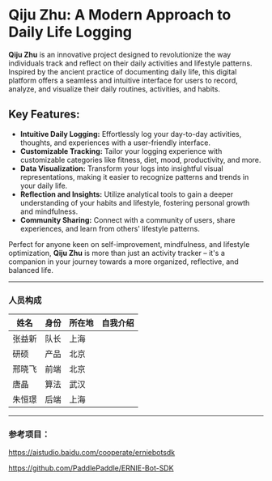 # Qiju Zhu: A Modern Approach to Daily Life Logging

**Qiju Zhu** is an innovative project designed to revolutionize the way individuals track and reflect on their daily activities and lifestyle patterns. Inspired by the ancient practice of documenting daily life, this digital platform offers a seamless and intuitive interface for users to record, analyze, and visualize their daily routines, activities, and habits.

## Key Features:

- **Intuitive Daily Logging:** Effortlessly log your day-to-day activities, thoughts, and experiences with a user-friendly interface.
- **Customizable Tracking:** Tailor your logging experience with customizable categories like fitness, diet, mood, productivity, and more.
- **Data Visualization:** Transform your logs into insightful visual representations, making it easier to recognize patterns and trends in your daily life.
- **Reflection and Insights:** Utilize analytical tools to gain a deeper understanding of your habits and lifestyle, fostering personal growth and mindfulness.
- **Community Sharing:** Connect with a community of users, share experiences, and learn from others' lifestyle patterns.

Perfect for anyone keen on self-improvement, mindfulness, and lifestyle optimization, **Qiju Zhu** is more than just an activity tracker – it's a companion in your journey towards a more organized, reflective, and balanced life.

---
### 人员构成
| 姓名   | 身份 | 所在地 | 自我介绍 |
| ------ | ---- | ------ | -------- |
| 张益新 | 队长 | 上海   |          |
| 研硕   | 产品 | 北京   |          |
| 邢晓飞 | 前端 | 北京   |          |
| 唐晶   | 算法 | 武汉   |          |
| 朱恒璟 | 后端 | 上海   |          |

---
### 参考项目：

https://aistudio.baidu.com/cooperate/erniebotsdk

https://github.com/PaddlePaddle/ERNIE-Bot-SDK
